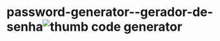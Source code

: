 # password-generator--gerador-de-senha![thumb code generator](https://user-images.githubusercontent.com/119711762/214948630-5595ddfa-5ecb-41b2-848f-babf22034f6a.jpg)
